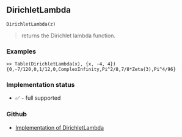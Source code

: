 ## DirichletLambda

```
DirichletLambda(z)
```

> returns the Dirichlet lambda function.
  

### Examples

```
>> Table(DirichletLambda(x), {x, -4, 4})
{0,-7/120,0,1/12,0,ComplexInfinity,Pi^2/8,7/8*Zeta(3),Pi^4/96}
```
 

### Implementation status

* &#x2705; - full supported

### Github

* [Implementation of DirichletLambda](https://github.com/axkr/symja_android_library/blob/master/symja_android_library/matheclipse-core/src/main/java/org/matheclipse/core/builtin/SpecialFunctions.java#L666) 
